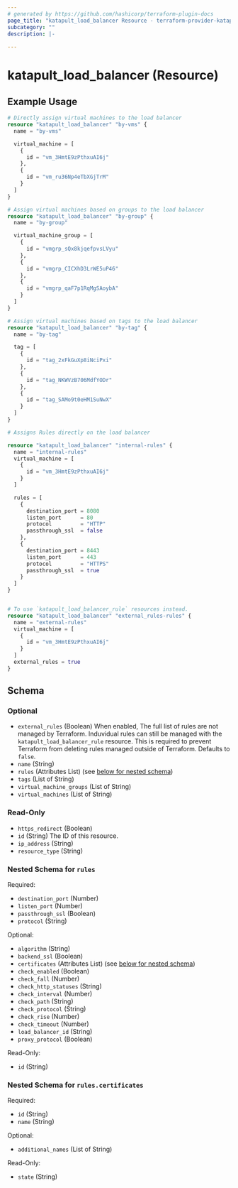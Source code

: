 ```yaml
---
# generated by https://github.com/hashicorp/terraform-plugin-docs
page_title: "katapult_load_balancer Resource - terraform-provider-katapult"
subcategory: ""
description: |-
  
---
```


# katapult_load_balancer (Resource)



## Example Usage

```terraform
# Directly assign virtual machines to the load balancer
resource "katapult_load_balancer" "by-vms" {
  name = "by-vms"

  virtual_machine = [
    {
      id = "vm_3HmtE9zPthxuAI6j"
    },
    {
      id = "vm_ru36Np4eTbXGjTrM"
    }
  ]
}

# Assign virtual machines based on groups to the load balancer
resource "katapult_load_balancer" "by-group" {
  name = "by-group"

  virtual_machine_group = [
    {
      id = "vmgrp_sQx8kjqefpvsLVyu"
    },
    {
      id = "vmgrp_CICXhD3LrWE5uP46"
    },
    {
      id = "vmgrp_qaF7p1RqMgSAoybA"
    }
  ]
}

# Assign virtual machines based on tags to the load balancer
resource "katapult_load_balancer" "by-tag" {
  name = "by-tag"

  tag = [
    {
      id = "tag_2xFkGuXp8iNciPxi"
    },
    {
      id = "tag_NKWVzB706MdfYODr"
    },
    {
      id = "tag_SAMo9t0eHM1SuNwX"
    }
  ]
}

# Assigns Rules directly on the load balancer

resource "katapult_load_balancer" "internal-rules" {
  name = "internal-rules"
  virtual_machine = [
    {
      id = "vm_3HmtE9zPthxuAI6j"
    }
  ]

  rules = [
    {
      destination_port = 8080
      listen_port      = 80
      protocol         = "HTTP"
      passthrough_ssl  = false
    },
    {
      destination_port = 8443
      listen_port      = 443
      protocol         = "HTTPS"
      passthrough_ssl  = true
    }
  ]
}


# To use `katapult_load_balancer_rule` resources instead. 
resource "katapult_load_balancer" "external_rules-rules" {
  name = "external-rules"
  virtual_machine = [
    {
      id = "vm_3HmtE9zPthxuAI6j"
    }
  ]
  external_rules = true
}
```

<!-- schema generated by tfplugindocs -->
## Schema

### Optional

- `external_rules` (Boolean) When enabled, The full list of rules are not managed by Terraform. Induvidual rules can still be managed with the `katapult_load_balancer_rule` resource. This is required to prevent Terraform from deleting rules managed outside of Terraform. Defaults to `false`.
- `name` (String)
- `rules` (Attributes List) (see [below for nested schema](#nestedatt--rules))
- `tags` (List of String)
- `virtual_machine_groups` (List of String)
- `virtual_machines` (List of String)

### Read-Only

- `https_redirect` (Boolean)
- `id` (String) The ID of this resource.
- `ip_address` (String)
- `resource_type` (String)

<a id="nestedatt--rules"></a>
### Nested Schema for `rules`

Required:

- `destination_port` (Number)
- `listen_port` (Number)
- `passthrough_ssl` (Boolean)
- `protocol` (String)

Optional:

- `algorithm` (String)
- `backend_ssl` (Boolean)
- `certificates` (Attributes List) (see [below for nested schema](#nestedatt--rules--certificates))
- `check_enabled` (Boolean)
- `check_fall` (Number)
- `check_http_statuses` (String)
- `check_interval` (Number)
- `check_path` (String)
- `check_protocol` (String)
- `check_rise` (Number)
- `check_timeout` (Number)
- `load_balancer_id` (String)
- `proxy_protocol` (Boolean)

Read-Only:

- `id` (String)

<a id="nestedatt--rules--certificates"></a>
### Nested Schema for `rules.certificates`

Required:

- `id` (String)
- `name` (String)

Optional:

- `additional_names` (List of String)

Read-Only:

- `state` (String)


